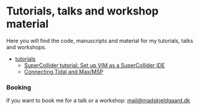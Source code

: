 # Tutorials, talks and workshop material 

Here you will find the code, manuscripts and material for my tutorials, talks
and workshops.

* [tutorials](tutorials)
    * [SuperCollider tutorial: Set up VIM as a SuperCollider IDE](tutorials/scvim/scvim-installation.md)
    * [Connecting Tidal and Max/MSP](tutorials/connecting_tidal_and_maxmsp/connecting_tidal_and_maxmsp.md)

### Booking

If you want to book me for a talk or a workshop: mail@madskjeldgaard.dk
